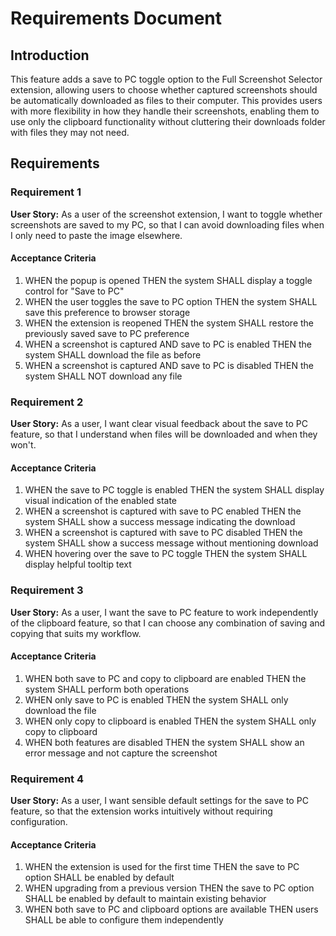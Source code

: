 # Requirements Document

## Introduction

This feature adds a save to PC toggle option to the Full Screenshot Selector extension, allowing users to choose whether captured screenshots should be automatically downloaded as files to their computer. This provides users with more flexibility in how they handle their screenshots, enabling them to use only the clipboard functionality without cluttering their downloads folder with files they may not need.

## Requirements

### Requirement 1

**User Story:** As a user of the screenshot extension, I want to toggle whether screenshots are saved to my PC, so that I can avoid downloading files when I only need to paste the image elsewhere.

#### Acceptance Criteria

1. WHEN the popup is opened THEN the system SHALL display a toggle control for "Save to PC"
2. WHEN the user toggles the save to PC option THEN the system SHALL save this preference to browser storage
3. WHEN the extension is reopened THEN the system SHALL restore the previously saved save to PC preference
4. WHEN a screenshot is captured AND save to PC is enabled THEN the system SHALL download the file as before
5. WHEN a screenshot is captured AND save to PC is disabled THEN the system SHALL NOT download any file

### Requirement 2

**User Story:** As a user, I want clear visual feedback about the save to PC feature, so that I understand when files will be downloaded and when they won't.

#### Acceptance Criteria

1. WHEN the save to PC toggle is enabled THEN the system SHALL display visual indication of the enabled state
2. WHEN a screenshot is captured with save to PC enabled THEN the system SHALL show a success message indicating the download
3. WHEN a screenshot is captured with save to PC disabled THEN the system SHALL show a success message without mentioning download
4. WHEN hovering over the save to PC toggle THEN the system SHALL display helpful tooltip text

### Requirement 3

**User Story:** As a user, I want the save to PC feature to work independently of the clipboard feature, so that I can choose any combination of saving and copying that suits my workflow.

#### Acceptance Criteria

1. WHEN both save to PC and copy to clipboard are enabled THEN the system SHALL perform both operations
2. WHEN only save to PC is enabled THEN the system SHALL only download the file
3. WHEN only copy to clipboard is enabled THEN the system SHALL only copy to clipboard
4. WHEN both features are disabled THEN the system SHALL show an error message and not capture the screenshot

### Requirement 4

**User Story:** As a user, I want sensible default settings for the save to PC feature, so that the extension works intuitively without requiring configuration.

#### Acceptance Criteria

1. WHEN the extension is used for the first time THEN the save to PC option SHALL be enabled by default
2. WHEN upgrading from a previous version THEN the save to PC option SHALL be enabled by default to maintain existing behavior
3. WHEN both save to PC and clipboard options are available THEN users SHALL be able to configure them independently